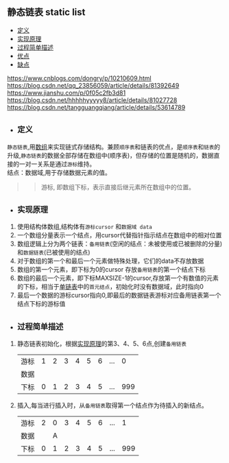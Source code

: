 ## 静态链表 static list

- [定义](#1)
- [实现原理](#2)
- [过程简单描述](#3)
- [优点](#4)
- [缺点](#5)

https://www.cnblogs.com/dongry/p/10210609.html
https://blog.csdn.net/qq_23856059/article/details/81392649
https://www.jianshu.com/p/0f05c2fb3d81
https://blog.csdn.net/hhhhhyyyyy8/article/details/81027728
https://blog.csdn.net/tangguangqiang/article/details/53614789


- ## <i id="1"></i>**`定义`**  
`静态链表`,用[数组](../../array)来实现链式存储结构。兼顾`顺序表`和链表的优点，是`顺序表`和`链表`的升级,`静态链表`的数据全部存储在数组中(顺序表)，但存储的位置是随机的，数据直接的一对一关系是通过`游标`维持。</br>
 结点：数据域,用于存储数据元素的值。  
>>  游标, 即数组下标，表示直接后继元素所在数组中的位置。  

- ## <i id="2"></i>**`实现原理`**  
1. 使用结构体数组,结构体有`游标cursor` 和`数据域 data`
2. 一个数组分量表示一个结点，用cursor代替指针指示结点在数组中的相对位置 
3. 数组逻辑上分为两个链表：`备用链表`(空闲的结点：未被使用或已被删除的分量)和`数据链表`(已被使用的结点)
4. 对于数组的第一个和最后一个元素做特殊处理，它们的data不存放数据
5. 数组的第一个元素，即下标为0的cursor 存放`备用链表`的第一个结点下标
6. 数组的最后一个元素，即下标MAXSIZE-1的cursor,存放第一个有数值的元素的下标，相当于[单链表](../single_linkedlist)中的`首元结点`，初始化时没有数据域，此时指向0
7. 最后一个数据的游标cursor指向0,即最后的数据链表游标对应备用链表第一个结点下标的游标值  

- ## <i id="3"></i>**`过程简单描述`**   
1. 静态链表初始化，根据[实现原理](#2)的第3、4、5、6点,创建`备用链表` 

    | |   |   |   |   |   |   |     |   |
    ---- |----| ----|----| ---- | ---- |----|-----|-----|
    游标 | 1 | 2 | 3 | 4 | 5 | 6 | ... | 0 |
    数据 |   |   |   |   |   |   |     |   |
    下标 | 0 | 1 | 2 | 3 | 4 | 5 | ... | 999 | 

2. 插入,每当进行插入时，从`备用链表`取得第一个结点作为待插入的新结点。

    | |   |   |   |   |   |   |     |   |
    ---- |----| ----|----| ---- | ---- |----|-----|-----|
    游标 | 2 | 0 | 3 | 4 | 5 | 6 | ... | 1 |
    数据 |   | A |   |   |   |   |     |   |
    下标 | 0 | 1 | 2 | 3 | 4 | 5 | ... | 999 | 
